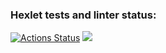 ### Hexlet tests and linter status:
[![Actions Status](https://github.com/voxman90/frontend-project-44/workflows/hexlet-check/badge.svg)](https://github.com/voxman90/frontend-project-44/actions)
<a href="https://codeclimate.com/github/voxman90/frontend-project-44/maintainability"><img src="https://api.codeclimate.com/v1/badges/8afe3607238d3dbdd189/maintainability" /></a>
